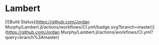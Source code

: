 # Lambert

[![Build Status](https://github.com/Jordan Murphy/Lambert.jl/actions/workflows/CI.yml/badge.svg?branch=master)](https://github.com/Jordan Murphy/Lambert.jl/actions/workflows/CI.yml?query=branch%3Amaster)
